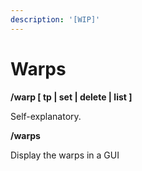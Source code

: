 ```yaml
---
description: '[WIP]'
---
```


# Warps

**/warp \[ tp \| set \| delete \| list \]**

Self-explanatory.

**/warps**

Display the warps in a GUI

